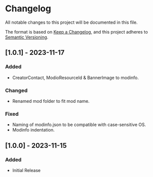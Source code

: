 # Changelog

All notable changes to this project will be documented in this file.

The format is based on [Keep a Changelog](https://keepachangelog.com/en/1.1.0/),
and this project adheres to [Semantic Versioning](https://semver.org/spec/v2.0.0.html).

## [1.0.1] - 2023-11-17

### Added

- CreatorContact, ModioResourceId & BannerImage to modinfo.

### Changed

- Renamed mod folder to fit mod name.

### Fixed

- Naming of modinfo.json to be compatible with case-sensitive OS.
- Modinfo indentation.

## [1.0.0] - 2023-11-15

### Added

- Initial Release
